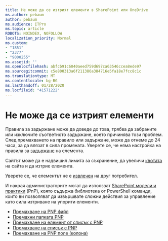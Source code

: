 ```yaml
---
title: Не може да се изтрият елементи в SharePoint или OneDrive
ms.author: pebaum
author: pebaum
ms.audience: ITPro
ms.topic: article
ROBOTS: NOINDEX, NOFOLLOW
localization_priority: Normal
ms.custom:
- "1851"
- "2377"
- "9000255"
ms.assetid: ''
ms.openlocfilehash: abfcb91c6040aeed759d697ca63546ccea8ede97
ms.sourcegitcommit: c5e800313a6f211386a384716e5fa18e7fcc8c1c
ms.translationtype: MT
ms.contentlocale: bg-BG
ms.lasthandoff: 01/28/2020
ms.locfileid: "41571222"
---
```

# <a name="unable-to-delete-items"></a>Не може да се изтрият елементи

Правила за задържане може да доведе до това, трябва да забраните или изключите съответното задържане, което причинява този проблем. След премахването на правило или задържане, може да отнеме до 24 часа, за да влязат в сила промяната. Уверете се, че няма настройка на правила за [задържане](https://docs.microsoft.com/office365/securitycompliance/retention-policies) на елемента.

Сайтът може да е надвишил лимита за съхранение, да увеличи [квотата](https://docs.microsoft.com/powershell/module/sharepoint-online/set-sposite?view=sharepoint-ps) на сайта и да изтрие елемента.

Уверете се, че елементът не е [извлечен](https://support.office.com/article/check-out-check-in-or-discard-changes-to-files-in-a-library-7e2c12a9-a874-4393-9511-1378a700f6de) на друг потребител.

И накрая администраторите могат да използват [SharePoint модели и практики](https://docs.microsoft.com/powershell/sharepoint/sharepoint-pnp/sharepoint-pnp-cmdlets?view=sharepoint-ps#installation) (PnP), която съдържа библиотека от PowerShell команди, които ви позволяват да извършвате сложни действия за управление като сила изтриване на упорити елементи.
- [Премахване на PNP файл](https://docs.microsoft.com/powershell/module/sharepoint-pnp/remove-pnpfile?view=sharepoint-ps)
- [Премахни папката PNP](https://docs.microsoft.com/powershell/module/sharepoint-pnp/remove-pnpfolder?view=sharepoint-ps)
- [Премахване на елемент от списък с PNP](https://docs.microsoft.com/powershell/module/sharepoint-pnp/remove-pnplistitem?view=sharepoint-ps)
- [Премахване на списък с PNP](https://docs.microsoft.com/powershell/module/sharepoint-pnp/remove-pnplist?view=sharepoint-ps)
- [Премахване на PNP поле (колона)](https://docs.microsoft.com/powershell/module/sharepoint-pnp/remove-pnpfield?view=sharepoint-ps)